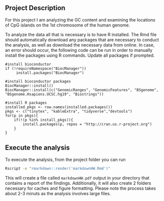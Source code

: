 ## Project Description

For this project I am analyzing the GC content and examining the locations of CpG islands on the 1st chromosome of the human genome.

To analyze the data all that is necessary is to have R installed. The Rmd file should automatically download any packages that are necessary to conduct the analysis, as well as download the necessary data from online.
In case, an error should occur, the following code can be run in order to manually install the packages using R commands. Update all packages if prompted.

```{r}
#install bioconductor
if (!requireNamespace("BiocManager")) 
     install.packages("BiocManager") 

#install bioconductor packages
BiocManager::install()
BiocManager::install(c("GenomicRanges", "GenomicFeatures", "BSgenome", "BSgenome.Hsapiens.UCSC.hg19", "Biostrings"))

#install R packages
installed_pkgs <- row.names(installed.packages())
pkgs <- c("tinytex", "kableExtra", "tidyverse","devtools")
for(p in pkgs){
	if(!(p %in% install_pkgs)){
		install.packages(p, repos = "http://cran.us.r-project.org")
	}
}
```
   
## Execute the analysis

To execute the analysis, from the project folder you can run 

``` bash
Rscript -e "rmarkdown::render('markdownHW.Rmd')"
```

This will create a file called `markdownHW.pdf` output in your directory that contains a report of the findings. Additionally, it will also create 2 folders necessary for caches and figure formatting.
Please note the process takes about 2-3 minuts as the analysis involves large files.
